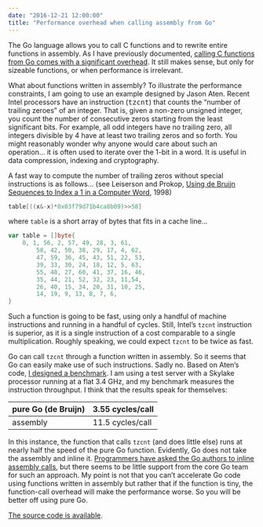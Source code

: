 ```yaml
---
date: "2016-12-21 12:00:00"
title: "Performance overhead when calling assembly from Go"
---
```




The Go language allows you to call C functions and to rewrite entire functions in assembly. As I have previously documented, [calling C functions from Go comes with a significant overhead](/lemire/blog/2014/02/14/getting-good-performance-in-go-by-rewriting-parts-in-c/). It still makes sense, but only for sizeable functions, or when performance is irrelevant.

What about functions written in assembly? To illustrate the performance constraints, I am going to use an example designed by Jason Aten.
Recent Intel processors have an instruction (<tt>tzcnt</tt>) that counts the &ldquo;number of trailing zeroes&rdquo; of an integer. That is, given a non-zero unsigned integer, you count the number of consecutive zeros starting from the least significant bits. For example, all odd integers have no trailing zero, all integers divisible by 4 have at least two trailing zeros and so forth. You might reasonably wonder why anyone would care about such an operation&hellip; it is often used to iterate over the 1-bit in a word. It is useful in data compression, indexing and cryptography.

A fast way to compute the number of trailing zeros without special instructions is as follows&hellip; (see Leiserson and Prokop, [Using de Bruijn Sequences to Index a 1 in a Computer Word](http://supertech.csail.mit.edu/papers/debruijn.pdf), 1998)
```Go
table[((x&-x)*0x03f79d71b4ca8b09)>>58]
```


where `table` is a short array of bytes that fits in a cache line&hellip;
```Go
var table = []byte{
	0, 1, 56, 2, 57, 49, 28, 3, 61,
        58, 42, 50, 38, 29, 17, 4, 62, 
        47, 59, 36, 45, 43, 51, 22, 53,
        39, 33, 30, 24, 18, 12, 5, 63, 
        55, 48, 27, 60, 41, 37, 16, 46,
        35, 44, 21, 52, 32, 23, 11,54,
        26, 40, 15, 34, 20, 31, 10, 25,
        14, 19, 9, 13, 8, 7, 6,
}
```


Such a function is going to be fast, using only a handful of machine instructions and running in a handful of cycles. Still, Intel&rsquo;s `tzcnt` instruction is superior, as it is a single instruction of a cost comparable to a single multiplication. Roughly speaking, we could expect `tzcnt` to be twice as fast.

Go can call `tzcnt` through a function written in assembly. So it seems that Go can easily make use of such instructions. Sadly no. Based on Aten&rsquo;s code, [I designed a benchmark](https://github.com/lemire/Code-used-on-Daniel-Lemire-s-blog/tree/master/2016/12/21). I am using a test server with a Skylake processor running at a flat 3.4 GHz, and my benchmark measures the instruction throughput. I think that the results speak for themselves:

pure Go (de Bruijn)      |3.55 cycles/call         |
-------------------------|-------------------------|
assembly                 |11.5 cycles/call         |


In this instance, the function that calls `tzcnt` (and does little else) runs at nearly half the speed of the pure Go function. Evidently, Go does not take the assembly and inline it.
[Programmers have asked the Go authors to inline assembly calls](https://github.com/golang/go/issues/17373), but there seems to be little support from the core Go team for such an approach.
My point is not that you can&rsquo;t accelerate Go code using functions written in assembly but rather that if the function is tiny, the function-call overhead will make the performance worse. So you will be better off using pure Go.

[The source code is available](https://github.com/lemire/Code-used-on-Daniel-Lemire-s-blog/tree/master/2016/12/21).

